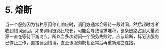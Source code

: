 # 5. 熔断

当一个服务因为各种原因停止响应时，调用方通常会等待一段时间，然后超时或者收到错误返回。如果调用链路比较长，可能会导致请求堆积，整条链路占用大量资源一直在等待下游响应。所以当多次访问一个服务失败时，应该熔断，标记该服务已停止工作，直接返回错误。直至该服务恢复正常后再重新建立连接。
